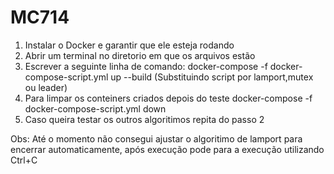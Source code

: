 # MC714


1. Instalar o Docker e garantir que ele esteja rodando
2. Abrir um terminal no diretorio em que os arquivos estão
3. Escrever a seguinte linha de comando: docker-compose -f docker-compose-script.yml up --build (Substituindo script por lamport,mutex ou leader)
4. Para limpar os conteiners criados depois do teste docker-compose -f docker-compose-script.yml down
5. Caso queira testar os outros algoritimos repita do passo 2

Obs: Até o momento não consegui ajustar o algoritimo de lamport para encerrar automaticamente, após execução pode para a execução utilizando Ctrl+C